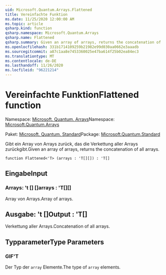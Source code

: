 ```yaml
---
uid: Microsoft.Quantum.Arrays.Flattened
title: Vereinfachte Funktion
ms.date: 11/25/2020 12:00:00 AM
ms.topic: article
qsharp.kind: function
qsharp.namespace: Microsoft.Quantum.Arrays
qsharp.name: Flattened
qsharp.summary: Given an array of arrays, returns the concatenation of all arrays.
ms.openlocfilehash: 331b1714109259b21982e99d030aa0662e3aaadb
ms.sourcegitcommit: a87c1aa8e7453360025e47ba614f25b02ea84ec3
ms.translationtype: MT
ms.contentlocale: de-DE
ms.lasthandoff: 11/26/2020
ms.locfileid: "96221214"
---
```

# <a name="flattened-function"></a><span data-ttu-id="d01a2-102">Vereinfachte Funktion</span><span class="sxs-lookup"><span data-stu-id="d01a2-102">Flattened function</span></span>

<span data-ttu-id="d01a2-103">Namespace: [Microsoft. Quantum. Arrays](xref:Microsoft.Quantum.Arrays)</span><span class="sxs-lookup"><span data-stu-id="d01a2-103">Namespace: [Microsoft.Quantum.Arrays](xref:Microsoft.Quantum.Arrays)</span></span>

<span data-ttu-id="d01a2-104">Paket: [Microsoft. Quantum. Standard](https://nuget.org/packages/Microsoft.Quantum.Standard)</span><span class="sxs-lookup"><span data-stu-id="d01a2-104">Package: [Microsoft.Quantum.Standard](https://nuget.org/packages/Microsoft.Quantum.Standard)</span></span>


<span data-ttu-id="d01a2-105">Gibt ein Array von Arrays zurück, das die Verkettung aller Arrays zurückgibt.</span><span class="sxs-lookup"><span data-stu-id="d01a2-105">Given an array of arrays, returns the concatenation of all arrays.</span></span>

```qsharp
function Flattened<'T> (arrays : 'T[][]) : 'T[]
```


## <a name="input"></a><span data-ttu-id="d01a2-106">Eingabe</span><span class="sxs-lookup"><span data-stu-id="d01a2-106">Input</span></span>

### <a name="arrays--t"></a><span data-ttu-id="d01a2-107">Arrays: 't [] []</span><span class="sxs-lookup"><span data-stu-id="d01a2-107">arrays : 'T[][]</span></span>

<span data-ttu-id="d01a2-108">Array von Arrays.</span><span class="sxs-lookup"><span data-stu-id="d01a2-108">Array of arrays.</span></span>



## <a name="output--t"></a><span data-ttu-id="d01a2-109">Ausgabe: 't []</span><span class="sxs-lookup"><span data-stu-id="d01a2-109">Output : 'T[]</span></span>

<span data-ttu-id="d01a2-110">Verkettung aller Arrays.</span><span class="sxs-lookup"><span data-stu-id="d01a2-110">Concatenation of all arrays.</span></span>

## <a name="type-parameters"></a><span data-ttu-id="d01a2-111">Typparameter</span><span class="sxs-lookup"><span data-stu-id="d01a2-111">Type Parameters</span></span>

### <a name="t"></a><span data-ttu-id="d01a2-112">GIF</span><span class="sxs-lookup"><span data-stu-id="d01a2-112">'T</span></span>

<span data-ttu-id="d01a2-113">Der Typ der `array` Elemente.</span><span class="sxs-lookup"><span data-stu-id="d01a2-113">The type of `array` elements.</span></span>